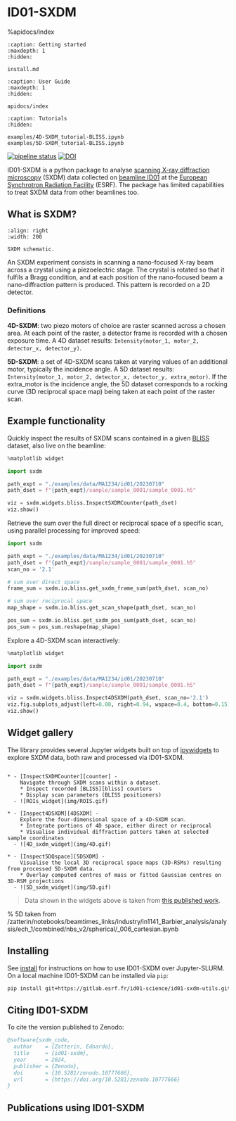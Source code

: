 # ID01-SXDM

%apidocs/index

```{toctree}
:caption: Getting started
:maxdepth: 1
:hidden:

install.md
```


```{toctree}
:caption: User Guide
:maxdepth: 1
:hidden:

apidocs/index
```

```{toctree}
:caption: Tutorials
:hidden:

examples/4D-SXDM_tutorial-BLISS.ipynb
examples/5D-SXDM_tutorial-BLISS.ipynb
```

[![pipeline status](https://gitlab.esrf.fr/id01-science/id01-sxdm-utils/badges/main/pipeline.svg)](https://gitlab.esrf.fr/id01-science/id01-sxdm-utils/-/commits/main) [![DOI](https://zenodo.org/badge/DOI/10.5281/zenodo.10777666.svg)](https://doi.org/10.5281/zenodo.10777666)

ID01-SXDM is a python package to analyse [scanning X-ray diffraction microscopy][sxdm] (SXDM) data collected on [beamline ID01][id01] at the [European Synchrotron Radiation Facility][esrf] (ESRF). The package has limited capabilities to treat SXDM data from other beamlines too.

[esrf]: https://www.esrf.fr/home.html
[id01]: https://www.esrf.fr/UsersAndScience/Experiments/XNP/ID01
[sxdm]: https://journals.aps.org/prapplied/abstract/10.1103/PhysRevApplied.18.064015

## What is SXDM?

```{figure} img/sxdm_setup.png
:align: right
:width: 200

SXDM schematic.
```

An SXDM experiment consists in scanning a nano-focused X-ray beam across a crystal using a piezoelectric stage. The crystal is rotated so that it fulfils a Bragg condition, and at each position of the nano-focused beam a nano-diffraction pattern is produced. This pattern is recorded on a 2D detector.

### Definitions

**4D-SXDM**: two piezo motors of choice are raster scanned across a chosen area. At each point of the raster, a detector frame is recorded with a chosen exposure time. A 4D dataset results: `Intensity(motor_1, motor_2, detector_x, detector_y)`.

**5D-SXDM**: a set of 4D-SXDM scans taken at varying values of an additional motor, typically the incidence angle. A 5D dataset results: `Intensity(motor_1, motor_2, detector_x, detector_y, extra_motor)`. If the extra_motor is the incidence angle, the 5D dataset corresponds to a rocking curve (3D reciprocal space map) being taken at each point of the raster scan.

## Example functionality

Quickly inspect the results of SXDM scans contained in a given [BLISS][bliss] dataset, also live on the beamline:

```python
%matplotlib widget

import sxdm

path_expt = "./examples/data/MA1234/id01/20230710"
path_dset = f"{path_expt}/sample/sample_0001/sample_0001.h5"

viz = sxdm.widgets.bliss.InspectSXDMCounter(path_dset)
viz.show()
```

Retrieve the sum over the full direct or reciprocal space of a specific scan, using parallel processing for improved speed:

```python
import sxdm

path_expt = "./examples/data/MA1234/id01/20230710"
path_dset = f"{path_expt}/sample/sample_0001/sample_0001.h5"
scan_no = '2.1'

# sum over direct space
frame_sum = sxdm.io.bliss.get_sxdm_frame_sum(path_dset, scan_no)

# sum over reciprocal space
map_shape = sxdm.io.bliss.get_scan_shape(path_dset, scan_no)

pos_sum = sxdm.io.bliss.get_sxdm_pos_sum(path_dset, scan_no)
pos_sum = pos_sum.reshape(map_shape)
```

Explore a 4D-SXDM scan interactively:

```python
%matplotlib widget

import sxdm

path_expt = "./examples/data/MA1234/id01/20230710"
path_dset = f"{path_expt}/sample/sample_0001/sample_0001.h5"

viz = sxdm.widgets.bliss.Inspect4DSXDM(path_dset, scan_no='2.1')
viz.fig.subplots_adjust(left=0.08, right=0.94, wspace=0.4, bottom=0.15)
viz.show()
```


## Widget gallery

The library provides several Jupyter widgets built on top of [ipywidgets](https://ipywidgets.readthedocs.io/en/stable/) to explore SXDM data, both raw and processed via ID01-SXDM.

```{list-table}

* - [InspectSXDMCounter][counter] -
    Navigate through SXDM scans within a dataset.
    * Inspect recorded [BLISS][bliss] counters
    * Display scan parameters (BLISS positioners)
  - ![ROIs_widget](img/ROIS.gif)

* - [Inspect4DSXDM][4DSXDM] -
    Explore the four-dimensional space of a 4D-SXDM scan.
    * Integrate portions of 4D space, either direct or reciprocal
    * Visualise individual diffraction patters taken at selected sample coordinates
  - ![4D_sxdm_widget](img/4D.gif)

* - [Inspect5DQspace][5DSXDM] -
    Visualise the local 3D reciprocal space maps (3D-RSMs) resulting from processed 5D-SXDM data.
    * Overlay computed centres of mass or fitted Gaussian centres on 3D-RSM projections
  - ![5D_sxdm_widget](img/5D.gif)
```

> Data shown in the widgets above is taken from [this published work](https://onlinelibrary.wiley.com/doi/full/10.1002/pssr.202400241).


% 5D taken from /zatterin/notebooks/beamtimes_links/industry/in1141_Barbier_analysis/analysis/ech_1/combined/nbs_v2/spherical/_006_cartesian.ipynb

[bliss]: https://bliss.gitlab-pages.esrf.fr/bliss/master/
[counter]: \apidocs\sxdm\sxdm.widgets.bliss.InspectSXDMCounter.md
[4DSXDM]: \apidocs\sxdm\sxdm.widgets.bliss.Inspect4DSXDM.md
[5DSXDM]: \apidocs\sxdm\sxdm.widgets.xsocs.md\#API

## Installing

See [install](install.md) for instructions on how to use ID01-SXDM over Jupyter-SLURM.
On a local machine ID01-SXDM can be installed via `pip`:

```bash
pip install git+https://gitlab.esrf.fr/id01-science/id01-sxdm-utils.git
```

## Citing ID01-SXDM

To cite the version published to Zenodo:

```bibtex
@software{sxdm_code,
  author    = {Zatterin, Edoardo},
  title     = {id01-sxdm},
  year      = 2024,
  publisher = {Zenodo},
  doi       = {10.5281/zenodo.10777666},
  url       = {https://doi.org/10.5281/zenodo.10777666}
}
```

## Publications using ID01-SXDM

```{include} publist.md
```
